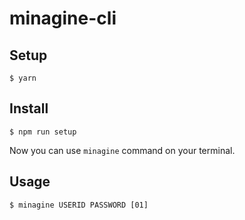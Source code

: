 # minagine-cli

## Setup
```
$ yarn
```

## Install
```
$ npm run setup
```

Now you can use `minagine` command on your terminal.

## Usage
```
$ minagine USERID PASSWORD [01]
```
